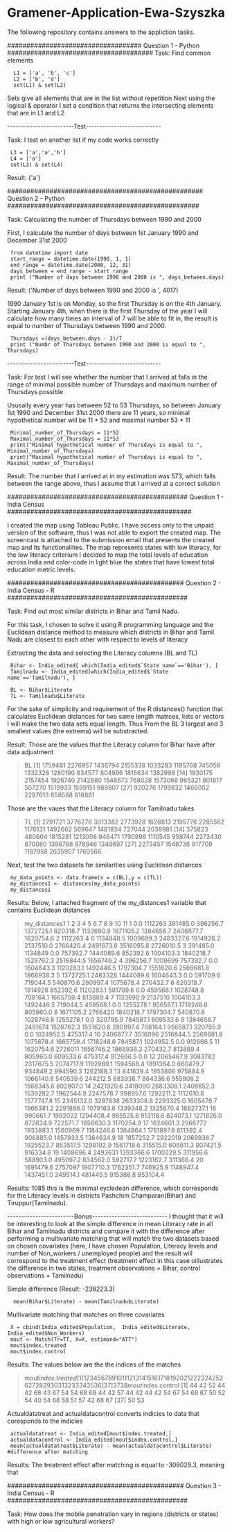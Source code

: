 # Gramener-Application-Ewa-Szyszka

The following repository contains answers to the appliction tasks.

################################### Question 1 - Python ######################################
Task: Find common elements

      L1 = ['a', 'b', 'c']
      L2 = ['b', 'd']
      set(L1) & set(L2)

Sets give all elements that are in the list without repetition
Next using the logical & operator I set a condition that returns the intersecting elements 
that are in L1 and L2

------------------------Test---------------------------

Task: I test on another list if my code works correctly

     L3 = ['a','a','b']
     L4 = ['a']
     set(L3) & set(L4)

Result: {'a'}

################################################### Question 2 - Python ##################################################

Task: Calculating the number of Thursdays between 1990 and 2000  

First, I calculate the number of days between 1st January 1990 and December 31st 2000

     from datetime import date
     start_range = datetime.date(1990, 1, 1)
     end_range = datetime.date(2000, 12, 31)
     days_between = end_range - start_range
     print ("Number of days between 1990 and 2000 is ", days_between.days)

Result: ('Number of days between 1990 and 2000 is ', 4017)

1990 January 1st is on Monday, so the first Thursday is on the 4th January. 
Starting January 4th, when there is the first Thursday of the year I will calculate how many times 
an interval of 7 will be able to fit in, the result is equal to number of Thursdays between 1990 and 2000.

     Thursdays =(days_between.days - 3)/7
     print ("Numbr of Thursdays between 1990 and 2000 is equal to ", Thursdays)

------------------------Test---------------------------

Task: For test I will see whether the number that I arrived at falls in the range of minimal possible number of 
Thursdays and maximum number of Thursdays possible 

Ususally every year has between 52 to 53 Thursdays, so between January 1st 1990 and December 31st 2000 there are 
11 years, so minimal hypothetical number will be 11 * 52 and maximal number 53 * 11

     Minimal_number_of_Thursdays = 11*52
     Maximal_number_of_Thursdays = 11*53
     print("Minimal hypothetical number of Thursdays is equal to ", Minimal_number_of_Thursdays)
     print("Maximal hypothetical number of Thursdays is equal to ", Maximal_number_of_Thursdays)

Result: The number that I arrived at in my estimation was 573, which falls between the range above, thus I 
assume that I arrived at a correct solution

############################################### Question 1 - India Census ################################################

I created the map using Tableau Public. I have access only to the unpaid version of the software, thus I was not able to 
export the created map. The screencast is attached to the submission email that presents the created map and its functionalities. The map represents states with low literacy, for the low literacy criterium I decided to map the total levels of education across India and color-code in light blue the states that have lowest total education metric levels.

############################################## Question 2 - India Census - R ###############################################

Task: Find out most similar districts in Bihar and Tamil Nadu.

For this task, I chosen to solve it using R programming language and the Euclidean distance method to measure which 
districts in Bihar and Tamil Nadu are closest to each other with respect to levels of literacy

Extracting the data and selecting the Literacy columns (BL and TL)

     Bihar <- India_edited[ which(India_edited$`State name`=='Bihar'), ]
     Tamilnadu <- India_edited[which(India_edited$`State name`=='Tamilnadu'), ]
   
     BL <- Bihar$Literate 
     TL <- Tamilnadu$Literate
     
For the sake of simplicity and requirement of the R distances() function that calculates Euclidean distances for two same length matrces, lists or vectors I will make the two data sets equal length. Thus From the BL 3 largest and 3 smallest values (the extrema) will be substracted.

Result: Those are the values that the Literacy column for Bihar have after data adjustment

> BL
 [1] 1759481 2276957 1436794 2155338 1033283 1195768  745056 1332326 1280190  834577  804996 1816634 1382998
[14] 1930175 2157454 1926740 2142880 1548673  768028 1573066  965321  801817  507270 1519933 1599151  989807
[27]  920276 1799832 1466002 2297613  858588  618881

Those are the vaues that the Literacy column for Tamilnadu takes 

> TL
 [1] 2791721 3776276 3013382 2773928 1626813 2195776 2285562 1176131 1492662  569647 1481834  727044 2038981
[14]  375823  480604 1815281 1213008  946471 1790998 1110545  959744 2273430  870080 1398788  978946 1349697
[27] 2273457 1548738  917709 1187958 2635907 1760566

Next, test the two datasets for similarities using Euclidean distances

     my_data_points <- data.frame(x = c(BL),y = c(TL))
     my_distances1 <- distances(my_data_points)
     my_distances1

Results: Below, I attached fragment of the my_distances1 variable that contains Euclidean distances

> my_distances1
           1       2         3         4         5         6         7         8         9        10        11
1        0.0 1112263  391485.0  396256.7 1372725.1  820318.7 1133690.9 1671105.2 1384656.7 2406877.7 1620754.6
2  1112263.4       0 1134848.5 1009699.3 2483327.6 1914928.2 2137510.0 2766420.4 2491673.6 3516095.8 2726010.5
3   391485.0 1134849       0.0  757392.7 1444089.6  852392.6 1004103.3 1840218.7 1528762.3 2516844.5 1656746.2
4   396256.7 1009699  757392.7       0.0 1604643.3 1120283.1 1492446.5 1797304.7 1551620.6 2569681.8 1868938.3
5  1372725.1 2483328 1444089.6 1604643.3       0.0  591709.6  719044.5  540870.6  280997.4 1075678.4  270432.7
6   820318.7 1914928  852392.6 1120283.1  591709.6       0.0  459568.1 1028748.8  708164.1 1665759.4  813889.4
7  1133690.9 2137510 1004103.3 1492446.5  719044.5  459568.1       0.0 1255278.1  956587.1 1718248.6  805960.0
8  1671105.2 2766420 1840218.7 1797304.7  540870.6 1028748.8 1255278.1       0.0  320795.9  784587.1  609533.6
9  1384656.7 2491674 1528762.3 1551620.6  280997.4  708164.1  956587.1  320795.9       0.0 1024952.5  475317.4
10 2406877.7 3516096 2516844.5 2569681.8 1075678.4 1665759.4 1718248.6  784587.1 1024952.5       0.0  912666.5
11 1620754.6 2726011 1656746.2 1868938.3  270432.7  813889.4  805960.0  609533.6  475317.4  912666.5       0.0
12 2065467.9 3083782 2317675.5 2074717.9 1192989.1 1594568.4 1891364.0  660479.7  934849.2  994590.3 1262188.3
13  841639.4 1953806  975884.9 1066140.8  540539.6  244212.5  683938.7  864336.6  555908.2 1568345.6  802807.0
14 2421920.6 3418090 2683308.1 2408652.3 1539282.7 1962544.9 2247578.7  998957.6 1292211.2 1112610.8 1577747.8
15 2345132.0 3297838 2633308.8 2293325.0 1605476.7 1966381.2 2291886.0 1079163.6 1339348.2 1325870.4 1682737.1
16  990661.7 1992022 1294408.4  985525.8  913118.6  824073.1 1271826.0  872834.9  722571.7 1656630.3 1170254.9
17 1624601.3 2566772 1933883.1 1560969.7 1184246.6 1364864.1 1761897.8  811392.4  906885.0 1457933.5 1364624.9
18 1857252.7 2922019 2069936.7 1925523.7  853517.5 1298192.9 1561718.6  315515.0  608611.3  807421.5  916334.6
19 1408696.4 2493631 1393366.6 1700229.5  311956.6  588903.0  495097.2  834562.0  592717.7 1223162.7  311366.4
20 1691479.6 2757097 1907710.3 1762351.7  746925.9 1148947.4 1437451.0  249514.1  481445.5  915388.8  853104.4



Results: 1085 this is the minimal eycledean difference, which corresponds for the Literacy 
levels in districts Pashchim Champaran(Bihar) and Tiruppur(Tamilnadu).


------------------------Bonus---------------------------
I thought that it will be interesting to look at the simple difference in mean Literacy rate in all Bihar and Tamilnadu
districts and compare it with the difference after performing a multivariate matching that will match the two datasets
based on chosen covariates (here, I have chosen Population, Literacy levels and number of Non_workers / unemployed people)
and the result will correspond to the treatment effect (treatment effect in this case oillustrates the difference in two states, treatment observations = Bihar, control observations = Tamilnadu)

Simple difference (Result: -238223.3)

      mean(Bihar$Literate) - mean(Tamilnadu$Literate)

Multivariate matching that matches on three covariates

     X = cbind(India_edited$Population,  India_edited$Literate, India_edited$Non_Workers)
     mout <- Match(Tr=TT, X=X, estimand="ATT")
     mout$index.treated
     mout$index.control
     
 Results: The values below are the the indices of the matches
> mout$index.treated
 [1]  1  2  3  4  5  6  7  8  9 10 11 12 13 14 15 16 17 18 19 20 21 22 23 24 25 26 27 28 29 30 31 32 33 34 35 36
[37] 37 38
> mout$index.control
 [1] 44 42 52 44 42 68 43 67 54 54 68 68 44 42 57 44 42 44 42 54 67 54 68 67 50 52 54 40 54 68 58 51 57 42 68 67
[37] 50 53

Actualdatatreat and actualdatacontrol converts indicies to data that coresponds to the indicies

     actualdatatreat <- India_edited[mout$index.treated,]
     actualdatacontrol <- India_edited[mout$index.control,]
     mean(actualdatatreat$Literate) - mean(actualdatacontrol$Literate) #difference after matching
     
Results: The treatment effect after matching is equal to -306029.3, meaning that 

############################################## Question 3 - India Census - R ###############################################

Task: How does the mobile penetration vary in regions (districts or states) with high or low agricultural workers?
